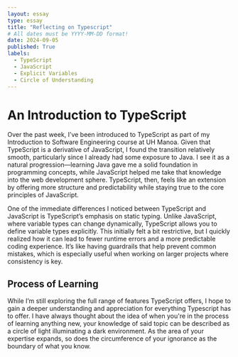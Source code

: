 ```yaml
---
layout: essay
type: essay
title: "Reflecting on Typescript"
# All dates must be YYYY-MM-DD format!
date: 2024-09-05
published: True
labels:
  - TypeScript
  - JavaScript
  - Explicit Variables
  - Circle of Understanding
---
```


# An Introduction to TypeScript
<p>
Over the past week, I’ve been introduced to TypeScript as part of my Introduction to Software Engineering course at UH Manoa. Given that TypeScript is a derivative of JavaScript, I found the transition relatively smooth, particularly since I already had some exposure to Java. I see it as a natural progression—learning Java gave me a solid foundation in programming concepts, while JavaScript helped me take that knowledge into the web development sphere. TypeScript, then, feels like an extension by offering more structure and predictability while staying true to the core principles of JavaScript.
</p>

<p>
One of the immediate differences I noticed between TypeScript and JavaScript is TypeScript’s emphasis on static typing. Unlike JavaScript, where variable types can change dynamically, TypeScript allows you to define variable types explicitly. This initially felt a bit restrictive, but I quickly realized how it can lead to fewer runtime errors and a more predictable coding experience. It’s like having guardrails that help prevent common mistakes, which is especially useful when working on larger projects where consistency is key.
</p>

## Process of Learning
<p>
While I’m still exploring the full range of features TypeScript offers, I hope to gain a deeper understanding and appreciation for everything Typescript has to offer. I have always thought about the idea of when you're in the process of learning anything new, your knowledge of said topic can be described as a circle of light illuminating a dark environment. As the area of your expertise expands, so does the circumference of your ignorance as the boundary of what you know. 
</p>

